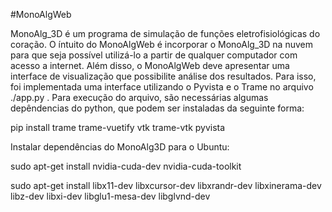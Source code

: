 #MonoAlgWeb

MonoAlg_3D é um programa de simulação de funções eletrofisiológicas do coração. O íntuito do MonoAlgWeb é incorporar o MonoAlg_3D na nuvem para que seja possível utilizá-lo a partir de qualquer computador com acesso a internet. 
Além disso, o MonoAlgWeb deve apresentar uma interface de visualização que possibilite análise dos resultados. Para isso, foi implementada uma interface utilizando o Pyvista e o Trame no arquivo ./app.py . Para execução do arquivo, são necessárias algumas depêndencias do python, que podem ser instaladas da seguinte forma:

pip install trame trame-vuetify vtk trame-vtk pyvista

Instalar dependências do MonoAlg3D para o Ubuntu:

sudo apt-get install nvidia-cuda-dev nvidia-cuda-toolkit

sudo apt-get install libx11-dev libxcursor-dev libxrandr-dev libxinerama-dev libz-dev libxi-dev libglu1-mesa-dev libglvnd-dev